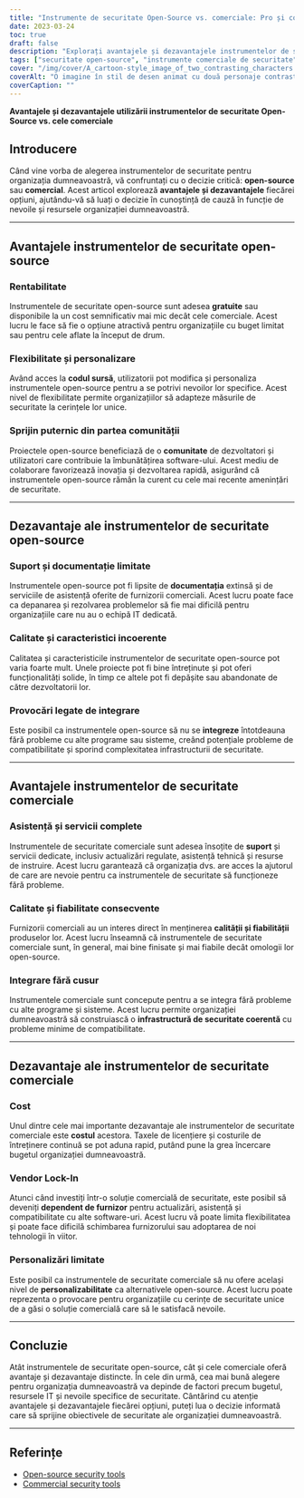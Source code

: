 ```yaml
---
title: "Instrumente de securitate Open-Source vs. comerciale: Pro și contra explicate"
date: 2023-03-24
toc: true
draft: false
description: "Explorați avantajele și dezavantajele instrumentelor de securitate open-source și comerciale, ajutându-vă să luați decizii în cunoștință de cauză pentru strategia de securitate a organizației dumneavoastră."
tags: ["securitate open-source", "instrumente comerciale de securitate", "eficiența costurilor", "flexibilitate", "personalizare", "sprijin comunitar", "sprijin limitat", "documentație", "provocări de integrare", "calitate și fiabilitate", "integrare fără cusur", "blocarea furnizorului", "Resurse IT", "infrastructura de securitate", "soluții de securitate", "constrângeri bugetare", "cerințe unice", "compatibilitate software", "obiective de securitate", "luarea deciziilor"]
cover: "/img/cover/A_cartoon-style_image_of_two_contrasting_characters.png"
coverAlt: "O imagine în stil de desen animat cu două personaje contrastante reprezentând instrumente de securitate open-source și comerciale, aflate pe părțile opuse ale unei balanțe echilibrate, simbolizând avantajele și dezavantajele fiecărei opțiuni."
coverCaption: ""
---
```


**Avantajele și dezavantajele utilizării instrumentelor de securitate Open-Source vs. cele comerciale**

## Introducere

Când vine vorba de alegerea instrumentelor de securitate pentru organizația dumneavoastră, vă confruntați cu o decizie critică: **open-source** sau **comercial**. Acest articol explorează **avantajele și dezavantajele** fiecărei opțiuni, ajutându-vă să luați o decizie în cunoștință de cauză în funcție de nevoile și resursele organizației dumneavoastră.

______

## Avantajele instrumentelor de securitate open-source

### Rentabilitate

Instrumentele de securitate open-source sunt adesea **gratuite** sau disponibile la un cost semnificativ mai mic decât cele comerciale. Acest lucru le face să fie o opțiune atractivă pentru organizațiile cu buget limitat sau pentru cele aflate la început de drum.

### Flexibilitate și personalizare

Având acces la **codul sursă**, utilizatorii pot modifica și personaliza instrumentele open-source pentru a se potrivi nevoilor lor specifice. Acest nivel de flexibilitate permite organizațiilor să adapteze măsurile de securitate la cerințele lor unice.

### Sprijin puternic din partea comunității

Proiectele open-source beneficiază de o **comunitate** de dezvoltatori și utilizatori care contribuie la îmbunătățirea software-ului. Acest mediu de colaborare favorizează inovația și dezvoltarea rapidă, asigurând că instrumentele open-source rămân la curent cu cele mai recente amenințări de securitate.

______

## Dezavantaje ale instrumentelor de securitate open-source

### Suport și documentație limitate

Instrumentele open-source pot fi lipsite de **documentația** extinsă și de serviciile de asistență oferite de furnizorii comerciali. Acest lucru poate face ca depanarea și rezolvarea problemelor să fie mai dificilă pentru organizațiile care nu au o echipă IT dedicată.

### Calitate și caracteristici incoerente

Calitatea și caracteristicile instrumentelor de securitate open-source pot varia foarte mult. Unele proiecte pot fi bine întreținute și pot oferi funcționalități solide, în timp ce altele pot fi depășite sau abandonate de către dezvoltatorii lor.

### Provocări legate de integrare

Este posibil ca instrumentele open-source să nu se **integreze** întotdeauna fără probleme cu alte programe sau sisteme, creând potențiale probleme de compatibilitate și sporind complexitatea infrastructurii de securitate.

______

## Avantajele instrumentelor de securitate comerciale

### Asistență și servicii complete

Instrumentele de securitate comerciale sunt adesea însoțite de **suport** și servicii dedicate, inclusiv actualizări regulate, asistență tehnică și resurse de instruire. Acest lucru garantează că organizația dvs. are acces la ajutorul de care are nevoie pentru ca instrumentele de securitate să funcționeze fără probleme.

### Calitate și fiabilitate consecvente

Furnizorii comerciali au un interes direct în menținerea **calității și fiabilității** produselor lor. Acest lucru înseamnă că instrumentele de securitate comerciale sunt, în general, mai bine finisate și mai fiabile decât omologii lor open-source.

### Integrare fără cusur

Instrumentele comerciale sunt concepute pentru a se integra fără probleme cu alte programe și sisteme. Acest lucru permite organizației dumneavoastră să construiască o **infrastructură de securitate coerentă** cu probleme minime de compatibilitate.

______

## Dezavantaje ale instrumentelor de securitate comerciale

### Cost

Unul dintre cele mai importante dezavantaje ale instrumentelor de securitate comerciale este **costul** acestora. Taxele de licențiere și costurile de întreținere continuă se pot aduna rapid, putând pune la grea încercare bugetul organizației dumneavoastră.

### Vendor Lock-In

Atunci când investiți într-o soluție comercială de securitate, este posibil să deveniți **dependent de furnizor** pentru actualizări, asistență și compatibilitate cu alte software-uri. Acest lucru vă poate limita flexibilitatea și poate face dificilă schimbarea furnizorului sau adoptarea de noi tehnologii în viitor.

### Personalizări limitate

Este posibil ca instrumentele de securitate comerciale să nu ofere același nivel de **personalizabilitate** ca alternativele open-source. Acest lucru poate reprezenta o provocare pentru organizațiile cu cerințe de securitate unice de a găsi o soluție comercială care să le satisfacă nevoile.

______

## Concluzie

Atât instrumentele de securitate open-source, cât și cele comerciale oferă avantaje și dezavantaje distincte. În cele din urmă, cea mai bună alegere pentru organizația dumneavoastră va depinde de factori precum bugetul, resursele IT și nevoile specifice de securitate. Cântărind cu atenție avantajele și dezavantajele fiecărei opțiuni, puteți lua o decizie informată care să sprijine obiectivele de securitate ale organizației dumneavoastră.

______

## Referințe

- [Open-source security tools](https://en.wikipedia.org/wiki/Open-source_software_security)
- [Commercial security tools](https://en.wikipedia.org/wiki/Computer_security_software)
